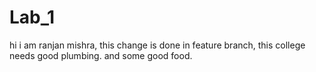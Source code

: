 # Lab_1
hi i am ranjan mishra, this change is done in feature branch, 
this college needs good plumbing. and some good food. 

